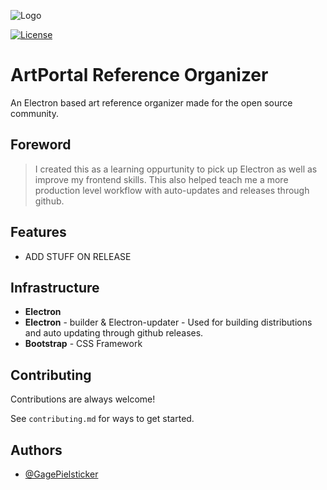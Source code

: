 
![Logo](https://github.com/JamesPielstickerPortfolio/ArtPortal-Client/blob/main/assets/logo-long.png?raw=true)


 [![License](https://img.shields.io/badge/license-MIT-green)](https://github.com/JamesPielstickerPortfolio/ArtPortal-Client/blob/master/LICENSE.md) 
# ArtPortal Reference Organizer

An Electron based art reference organizer made for the open source community.

## Foreword
> I created this as a learning oppurtunity to pick up Electron as well as improve my frontend skills. This also helped teach me a more production level workflow with auto-updates and releases through github.

## Features

- ADD STUFF ON RELEASE

## Infrastructure
- **Electron**
- **Electron** - builder & Electron-updater - Used for building distributions and auto updating through github releases.
- **Bootstrap** - CSS Framework
## Contributing

Contributions are always welcome!

See `contributing.md` for ways to get started.


## Authors

- [@GagePielsticker](https://github.com/GagePielsticker)
